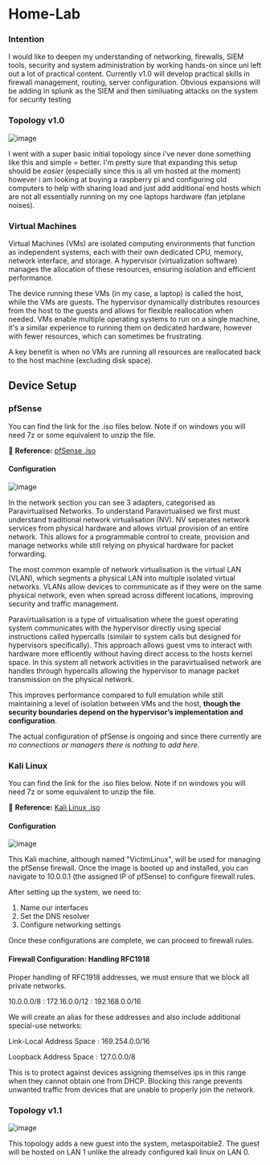 # Home-Lab
### Intention
I would like to deepen my understanding of networking, firewalls, SIEM tools, security and system administration by working hands-on since uni left out a lot of practical content. Currently v1.0 will develop practical skills in firewall management, routing, server configuration. Obvious expansions will be adding in splunk as the SIEM and then similuating attacks on the system for security testing

### Topology v1.0
<img alt="image" src="https://github.com/user-attachments/assets/07ce89a7-71f3-41a2-b17b-4e6d25410171"/>

I went with a super basic initial topology since i've never done something like this and simple = better. I'm pretty sure that expanding this setup should be *easier* (especially since this is all vm hosted at the moment) however i am looking at buying a raspberry pi and configuring old computers to help with sharing load and just add additional end hosts which are not all essentially running on my one laptops hardware (fan jetplane noises).

### Virtual Machines
Virtual Machines (VMs) are isolated computing environments that function as independent systems, each with their own dedicated CPU, memory, network interface, and storage. A hypervisor (virtualization software) manages the allocation of these resources, ensuring isolation and efficient performance.

The device running these VMs (in my case, a laptop) is called the host, while the VMs are guests. The hypervisor dynamically distributes resources from the host to the guests and allows for flexible reallocation when needed. VMs enable multiple operating systems to run on a single machine, it's a similar experience to running them on dedicated hardware, however with fewer resources, which can sometimes be frustrating. 

A key benefit is when no VMs are running all resources are reallocated back to the host machine (excluding disk space). 

## Device Setup
### pfSense
You can find the link for the .iso files below. Note if on windows you will need 7z or some equivalent to unzip the file. 

🔗 **Reference:** [pfSense .iso](https://atxfiles.netgate.com/mirror/downloads/) 

#### Configuration 
<img alt="image" src="https://github.com/user-attachments/assets/904781d7-a48c-46a0-8099-60872cd85520"/>

In the network section you can see 3 adapters, categorised as Paravirtualised Networks. To understand Paravirtualised we first must understand traditional network virtualisation (NV). NV seperates network services from physical hardware and allows virtual provision of an entire network. This allows for a programmable control to create, provision and manage networks while still relying on physical hardware for packet forwarding.  

The most common example of network virtualisation is the virtual LAN (VLAN), which segments a physical LAN into multiple isolated virtual networks. VLANs allow devices to communicate as if they were on the same physical network, even when spread across different locations, improving security and traffic management.

Paravirtualisation is a type of virtualisation where the guest operating system communicates with the hypervisor directly using special instructions called hypercalls (similair to system calls but designed for hypervisors specifically). This approach allows guest vms to interact with hardware more efficently without having direct access to the hosts kernel space. In this system all network activities in the paravirtualised network are handles through hypercalls allowing the hypervisor to manage packet transmission on the physical network. 

This improves performance compared to full emulation while still maintaining a level of isolation between VMs and the host, **though the security boundaries depend on the hypervisor’s implementation and configuration**. 

The actual configuration of pfSense is ongoing and since there currently are *no connections or managers there is nothing to add here*.

### Kali Linux
You can find the link for the .iso files below. Note if on windows you will need 7z or some equivalent to unzip the file. 

🔗 **Reference:** [Kali Linux .iso](https://www.kali.org/get-kali/#kali-installer-images) 

#### Configuration 
<img alt="image" src="https://github.com/user-attachments/assets/bfec9081-2dcc-4cb0-aee4-1e0782b11032"/>

This Kali machine, although named "VictimLinux", will be used for managing the pfSense firewall. Once the image is booted up and installed, you can navigate to 10.0.0.1 (the assigned IP of pfSense) to configure firewall rules.

After setting up the system, we need to:

1. Name our interfaces
2. Set the DNS resolver
3. Configure networking settings

Once these configurations are complete, we can proceed to firewall rules.

#### Firewall Configuration: Handling RFC1918
Proper handling of RFC1918 addresses, we must ensure that we block all private networks.

10.0.0.0/8 : 172.16.0.0/12 : 192.168.0.0/16

We will create an alias for these addresses and also include additional special-use networks:

Link-Local Address Space : 169.254.0.0/16 

Loopback Address Space : 127.0.0.0/8

This is to protect against devices assigning themselves ips in this range when they cannot obtain one from DHCP. Blocking this range prevents unwanted traffic from devices that are unable to properly join the network. 

### Topology v1.1
<img alt="image" src="https://github.com/user-attachments/assets/39da9938-4716-42bf-bf5d-14bef64f9907" />

This topology adds a new guest into the system, metaspoitable2. The guest will be hosted on LAN 1 unlike the already configured kali linux on LAN 0. 


